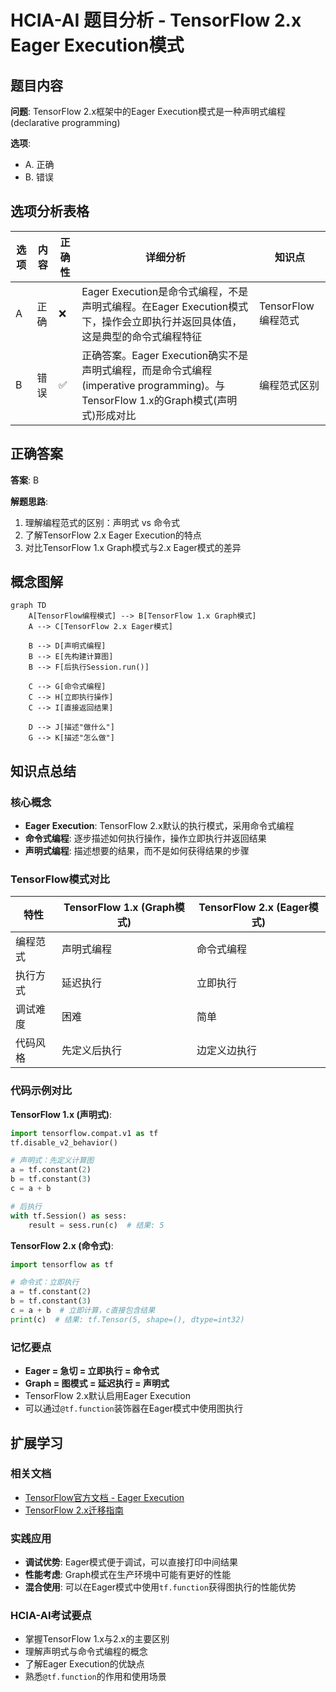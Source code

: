 # HCIA-AI 题目分析 - TensorFlow 2.x Eager Execution模式

## 题目内容

**问题**: TensorFlow 2.x框架中的Eager Execution模式是一种声明式编程(declarative programming)

**选项**:
- A. 正确
- B. 错误

## 选项分析表格

| 选项 | 内容 | 正确性 | 详细分析 | 知识点 |
|------|------|--------|----------|--------|
| A | 正确 | ❌ | Eager Execution是命令式编程，不是声明式编程。在Eager Execution模式下，操作会立即执行并返回具体值，这是典型的命令式编程特征 | TensorFlow编程范式 |
| B | 错误 | ✅ | 正确答案。Eager Execution确实不是声明式编程，而是命令式编程(imperative programming)。与TensorFlow 1.x的Graph模式(声明式)形成对比 | 编程范式区别 |

## 正确答案
**答案**: B

**解题思路**: 
1. 理解编程范式的区别：声明式 vs 命令式
2. 了解TensorFlow 2.x Eager Execution的特点
3. 对比TensorFlow 1.x Graph模式与2.x Eager模式的差异

## 概念图解

```mermaid
graph TD
    A[TensorFlow编程模式] --> B[TensorFlow 1.x Graph模式]
    A --> C[TensorFlow 2.x Eager模式]
    
    B --> D[声明式编程]
    B --> E[先构建计算图]
    B --> F[后执行Session.run()]
    
    C --> G[命令式编程]
    C --> H[立即执行操作]
    C --> I[直接返回结果]
    
    D --> J[描述"做什么"]
    G --> K[描述"怎么做"]
```

## 知识点总结

### 核心概念

- **Eager Execution**: TensorFlow 2.x默认的执行模式，采用命令式编程
- **命令式编程**: 逐步描述如何执行操作，操作立即执行并返回结果
- **声明式编程**: 描述想要的结果，而不是如何获得结果的步骤

### TensorFlow模式对比

| 特性 | TensorFlow 1.x (Graph模式) | TensorFlow 2.x (Eager模式) |
|------|---------------------------|----------------------------|
| 编程范式 | 声明式编程 | 命令式编程 |
| 执行方式 | 延迟执行 | 立即执行 |
| 调试难度 | 困难 | 简单 |
| 代码风格 | 先定义后执行 | 边定义边执行 |

### 代码示例对比

**TensorFlow 1.x (声明式)**:
```python
import tensorflow.compat.v1 as tf
tf.disable_v2_behavior()

# 声明式：先定义计算图
a = tf.constant(2)
b = tf.constant(3)
c = a + b

# 后执行
with tf.Session() as sess:
    result = sess.run(c)  # 结果: 5
```

**TensorFlow 2.x (命令式)**:
```python
import tensorflow as tf

# 命令式：立即执行
a = tf.constant(2)
b = tf.constant(3)
c = a + b  # 立即计算，c直接包含结果
print(c)  # 结果: tf.Tensor(5, shape=(), dtype=int32)
```

### 记忆要点
- **Eager = 急切 = 立即执行 = 命令式**
- **Graph = 图模式 = 延迟执行 = 声明式**
- TensorFlow 2.x默认启用Eager Execution
- 可以通过`@tf.function`装饰器在Eager模式中使用图执行

## 扩展学习

### 相关文档
- [TensorFlow官方文档 - Eager Execution](https://www.tensorflow.org/guide/eager)
- [TensorFlow 2.x迁移指南](https://www.tensorflow.org/guide/migrate)

### 实践应用
- **调试优势**: Eager模式便于调试，可以直接打印中间结果
- **性能考虑**: Graph模式在生产环境中可能有更好的性能
- **混合使用**: 可以在Eager模式中使用`tf.function`获得图执行的性能优势

### HCIA-AI考试要点
- 掌握TensorFlow 1.x与2.x的主要区别
- 理解声明式与命令式编程的概念
- 了解Eager Execution的优缺点
- 熟悉`@tf.function`的作用和使用场景
